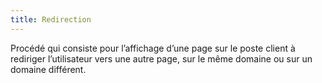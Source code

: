 ```yaml
---
title: Redirection 
---
```


Procédé qui consiste pour l’affichage d’une page sur le poste client à
rediriger l’utilisateur vers une autre page, sur le même domaine ou sur un
domaine différent.

